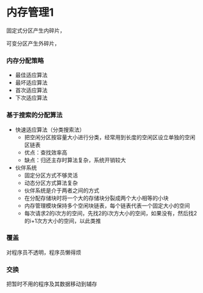 # 内存管理1

固定式分区产生内碎片，

可变分区产生外碎片，

### 内存分配策略

- 最佳适应算法
- 最坏适应算法
- 首次适应算法
- 下次适应算法

### 基于搜索的分配算法

- 快速适应算法（分类搜索法）
  - 把空闲分区按容量大小进行分类，经常用到长度的空闲区设立单独的空闲区链表
  - 优点：查找效率高
  - 缺点：归还主存时算法复杂，系统开销较大
- 伙伴系统
  - 固定分区方式不够灵活
  - 动态分区方式算法复杂
  - 伙伴系统是介于两者之间的方式
  - 在分配存储块时将一个大的存储块分裂成两个大小相等的小块
  - 内存管理模块保持多个空闲块链表，每个链表代表一个固定大小的空间
  - 每次请求2的i次方的空间，先找2的i次方大小的空间，如果没有，然后找2的i+1次方大小的空间，以此类推

### 覆盖

对程序员不透明，程序员懒得烦

### 交换

把暂时不用的程序及其数据移动到辅存

